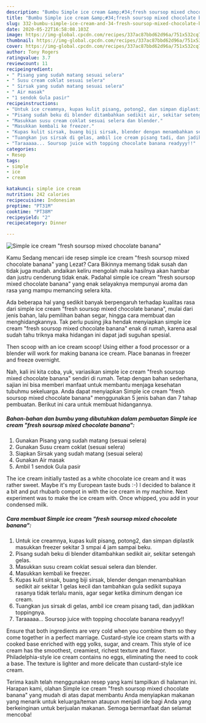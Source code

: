 ```yaml
---
description: "Bumbu Simple ice cream &amp;#34;fresh soursop mixed chocolate banana&amp;#34; | Resep Bumbu Simple ice cream &amp;#34;fresh soursop mixed chocolate banana&amp;#34; Yang Enak dan Simpel"
title: "Bumbu Simple ice cream &amp;#34;fresh soursop mixed chocolate banana&amp;#34; | Resep Bumbu Simple ice cream &amp;#34;fresh soursop mixed chocolate banana&amp;#34; Yang Enak dan Simpel"
slug: 332-bumbu-simple-ice-cream-and-34-fresh-soursop-mixed-chocolate-banana-and-34-resep-bumbu-simple-ice-cream-and-34-fresh-soursop-mixed-chocolate-banana-and-34-yang-enak-dan-simpel
date: 2020-05-22T16:58:08.103Z
image: https://img-global.cpcdn.com/recipes/337ac87bbd62d96a/751x532cq70/simple-ice-cream-fresh-soursop-mixed-chocolate-banana-foto-resep-utama.jpg
thumbnail: https://img-global.cpcdn.com/recipes/337ac87bbd62d96a/751x532cq70/simple-ice-cream-fresh-soursop-mixed-chocolate-banana-foto-resep-utama.jpg
cover: https://img-global.cpcdn.com/recipes/337ac87bbd62d96a/751x532cq70/simple-ice-cream-fresh-soursop-mixed-chocolate-banana-foto-resep-utama.jpg
author: Tony Rogers
ratingvalue: 3.7
reviewcount: 11
recipeingredient:
- " Pisang yang sudah matang sesuai selera"
- " Susu cream coklat sesuai selera"
- " Sirsak yang sudah matang sesuai selera"
- " Air masak"
- "1 sendok Gula pasir"
recipeinstructions:
- "Untuk ice creamnya, kupas kulit pisang, potong2, dan simpan diplastik masukkan freezer sekitar 3 smpai 4 jam sampai beku."
- "Pisang sudah beku di blender ditambahkan sedikit air, sekitar setengah gelas."
- "Masukkan susu cream coklat sesuai selera dan blender."
- "Masukkan kembali ke freezer."
- "Kupas kulit sirsak, buang biji sirsak, blender dengan menambahkan sedikit air sekitar 1 gelas kecil dan tambahkan gula sedikit supaya rasanya tidak terlalu manis, agar segar ketika diminum dengan ice cream."
- "Tuangkan jus sirsak di gelas, ambil ice cream pisang tadi, dan jadikkan toppingnya."
- "Taraaaaa... Soursop juice with topping chocolate banana readyyy!!"
categories:
- Resep
tags:
- simple
- ice
- cream

katakunci: simple ice cream 
nutrition: 242 calories
recipecuisine: Indonesian
preptime: "PT31M"
cooktime: "PT38M"
recipeyield: "2"
recipecategory: Dinner

---
```



![Simple ice cream &#34;fresh soursop mixed chocolate banana&#34;](https://img-global.cpcdn.com/recipes/337ac87bbd62d96a/751x532cq70/simple-ice-cream-fresh-soursop-mixed-chocolate-banana-foto-resep-utama.jpg)

Kamu Sedang mencari ide resep simple ice cream &#34;fresh soursop mixed chocolate banana&#34; yang Lezat? Cara Bikinnya memang tidak susah dan tidak juga mudah. andaikan keliru mengolah maka hasilnya akan hambar dan justru cenderung tidak enak. Padahal simple ice cream &#34;fresh soursop mixed chocolate banana&#34; yang enak selayaknya mempunyai aroma dan rasa yang mampu memancing selera kita.

Ada beberapa hal yang sedikit banyak berpengaruh terhadap kualitas rasa dari simple ice cream &#34;fresh soursop mixed chocolate banana&#34;, mulai dari jenis bahan, lalu pemilihan bahan segar, hingga cara membuat dan menghidangkannya. Tak perlu pusing jika hendak menyiapkan simple ice cream &#34;fresh soursop mixed chocolate banana&#34; enak di rumah, karena asal sudah tahu triknya maka hidangan ini dapat jadi suguhan spesial.

Then scoop with an ice cream scoop! Using either a food processor or a blender will work for making banana ice cream. Place bananas in freezer and freeze overnight.


Nah, kali ini kita coba, yuk, variasikan simple ice cream &#34;fresh soursop mixed chocolate banana&#34; sendiri di rumah. Tetap dengan bahan sederhana, sajian ini bisa memberi manfaat untuk membantu menjaga kesehatan tubuhmu sekeluarga. Anda dapat menyiapkan Simple ice cream &#34;fresh soursop mixed chocolate banana&#34; menggunakan 5 jenis bahan dan 7 tahap pembuatan. Berikut ini cara untuk membuat hidangannya.

<!--inarticleads1-->

##### Bahan-bahan dan bumbu yang dibutuhkan dalam pembuatan Simple ice cream &#34;fresh soursop mixed chocolate banana&#34;:

1. Gunakan  Pisang yang sudah matang (sesuai selera)
1. Gunakan  Susu cream coklat (sesuai selera)
1. Siapkan  Sirsak yang sudah matang (sesuai selera)
1. Gunakan  Air masak
1. Ambil 1 sendok Gula pasir


The ice cream initially tasted as a white chocolate ice cream and it was rather sweet. Maybe it&#39;s my European taste buds :-) I decided to balance it a bit and put rhubarb compot in with the ice cream in my machine. Next experiment was to make the ice cream with. Once whipped, you add in your condensed milk. 

<!--inarticleads2-->

##### Cara membuat Simple ice cream &#34;fresh soursop mixed chocolate banana&#34;:

1. Untuk ice creamnya, kupas kulit pisang, potong2, dan simpan diplastik masukkan freezer sekitar 3 smpai 4 jam sampai beku.
1. Pisang sudah beku di blender ditambahkan sedikit air, sekitar setengah gelas.
1. Masukkan susu cream coklat sesuai selera dan blender.
1. Masukkan kembali ke freezer.
1. Kupas kulit sirsak, buang biji sirsak, blender dengan menambahkan sedikit air sekitar 1 gelas kecil dan tambahkan gula sedikit supaya rasanya tidak terlalu manis, agar segar ketika diminum dengan ice cream.
1. Tuangkan jus sirsak di gelas, ambil ice cream pisang tadi, dan jadikkan toppingnya.
1. Taraaaaa... Soursop juice with topping chocolate banana readyyy!!


Ensure that both ingredients are very cold when you combine them so they come together in a perfect marriage. Custard-style ice cream starts with a cooked base enriched with egg yolks, sugar, and cream. This style of ice cream has the smoothest, creamiest, richest texture and flavor. Philadelphia-style ice cream contains no eggs, eliminating the need to cook a base. The texture is lighter and more delicate than custard-style ice cream. 

Terima kasih telah menggunakan resep yang kami tampilkan di halaman ini. Harapan kami, olahan Simple ice cream &#34;fresh soursop mixed chocolate banana&#34; yang mudah di atas dapat membantu Anda menyiapkan makanan yang menarik untuk keluarga/teman ataupun menjadi ide bagi Anda yang berkeinginan untuk berjualan makanan. Semoga bermanfaat dan selamat mencoba!
